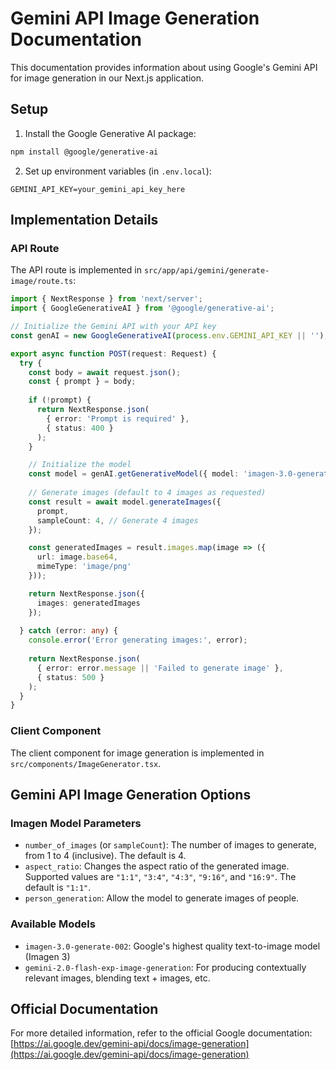 # Gemini API Image Generation Documentation

This documentation provides information about using Google's Gemini API for image generation in our Next.js application.

## Setup

1. Install the Google Generative AI package:
```bash
npm install @google/generative-ai
```

2. Set up environment variables (in `.env.local`):
```
GEMINI_API_KEY=your_gemini_api_key_here
```

## Implementation Details

### API Route

The API route is implemented in `src/app/api/gemini/generate-image/route.ts`:

```typescript
import { NextResponse } from 'next/server';
import { GoogleGenerativeAI } from '@google/generative-ai';

// Initialize the Gemini API with your API key
const genAI = new GoogleGenerativeAI(process.env.GEMINI_API_KEY || '');

export async function POST(request: Request) {
  try {
    const body = await request.json();
    const { prompt } = body;
    
    if (!prompt) {
      return NextResponse.json(
        { error: 'Prompt is required' },
        { status: 400 }
      );
    }

    // Initialize the model
    const model = genAI.getGenerativeModel({ model: 'imagen-3.0-generate-002' });
    
    // Generate images (default to 4 images as requested)
    const result = await model.generateImages({
      prompt,
      sampleCount: 4, // Generate 4 images
    });

    const generatedImages = result.images.map(image => ({
      url: image.base64,
      mimeType: 'image/png'
    }));

    return NextResponse.json({
      images: generatedImages
    });
    
  } catch (error: any) {
    console.error('Error generating images:', error);
    
    return NextResponse.json(
      { error: error.message || 'Failed to generate image' },
      { status: 500 }
    );
  }
}
```

### Client Component

The client component for image generation is implemented in `src/components/ImageGenerator.tsx`.

## Gemini API Image Generation Options

### Imagen Model Parameters

* `number_of_images` (or `sampleCount`): The number of images to generate, from 1 to 4 (inclusive). The default is 4.
* `aspect_ratio`: Changes the aspect ratio of the generated image. Supported values are `"1:1"`, `"3:4"`, `"4:3"`, `"9:16"`, and `"16:9"`. The default is `"1:1"`.
* `person_generation`: Allow the model to generate images of people.

### Available Models

- `imagen-3.0-generate-002`: Google's highest quality text-to-image model (Imagen 3)
- `gemini-2.0-flash-exp-image-generation`: For producing contextually relevant images, blending text + images, etc.

## Official Documentation

For more detailed information, refer to the official Google documentation:
[https://ai.google.dev/gemini-api/docs/image-generation](https://ai.google.dev/gemini-api/docs/image-generation) 